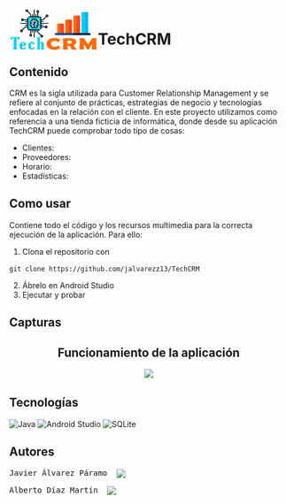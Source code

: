 <img src="https://github.com/jalvarezz13/TechCRM/blob/master/images/logo.png" width="" height="80" align = "left">

# TechCRM
## Contenido
CRM es la sigla utilizada para Customer Relationship Management y se refiere al conjunto de prácticas, estrategias de negocio y tecnologías enfocadas en la relación con el cliente. En este proyecto utilizamos como referencia a una tienda ficticia de informática, donde desde su aplicación TechCRM puede comprobar todo tipo de cosas:
* Clientes: 
* Proveedores:
* Horario:
* Estadísticas:

## Como usar
Contiene todo el código y los recursos multimedia para la correcta ejecución de la aplicación. Para ello:
  1. Clona el repositorio con 
```
git clone https://github.com/jalvarezz13/TechCRM
```
  2. Ábrelo en Android Studio
  3. Ejecutar y probar

## Capturas
<div align="center">
  <h2>Funcionamiento de la aplicación</h2>
  <img src="https://github.com/jalvarezz13/TechCRM/blob/master/images/funcionamiento.gif" width="30%" height="">
</div>


## Tecnologías
![Java](https://img.shields.io/badge/java-%23ED8B00.svg?style=for-the-badge&logo=java&logoColor=white)
![Android Studio](https://img.shields.io/badge/Android%20Studio-3DDC84.svg?style=for-the-badge&logo=android-studio&logoColor=white)
![SQLite](https://img.shields.io/badge/sqlite-%2307405e.svg?style=for-the-badge&logo=sqlite&logoColor=white)

## Autores
<pre>Javier Álvarez Páramo  <a align="center" title="Linkedin" href="https://www.linkedin.com/in/javieralpa/"><img align="center" src="https://img.shields.io/badge/linkedin-%230077B5.svg?style=for-the-badge&logo=linkedin&logoColor=white"/></a></pre>
<pre>Alberto Díaz Martín  <a align="center" title="Linkedin" href="https://www.linkedin.com/in/alberto-d%C3%ADaz-mart%C3%ADn-b41030215/"><img align="center" src="https://img.shields.io/badge/linkedin-%230077B5.svg?style=for-the-badge&logo=linkedin&logoColor=white"/></a></pre>
